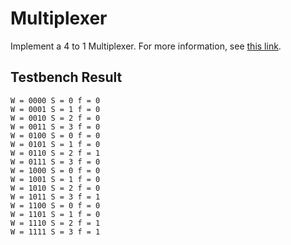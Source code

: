 # Multiplexer

Implement a 4 to 1 Multiplexer.
For more information, see [this link](https://en.wikipedia.org/wiki/Multiplexer).

## Testbench Result

```text
W = 0000 S = 0 f = 0
W = 0001 S = 1 f = 0
W = 0010 S = 2 f = 0
W = 0011 S = 3 f = 0
W = 0100 S = 0 f = 0
W = 0101 S = 1 f = 0
W = 0110 S = 2 f = 1
W = 0111 S = 3 f = 0
W = 1000 S = 0 f = 0
W = 1001 S = 1 f = 0
W = 1010 S = 2 f = 0
W = 1011 S = 3 f = 1
W = 1100 S = 0 f = 0
W = 1101 S = 1 f = 0
W = 1110 S = 2 f = 1
W = 1111 S = 3 f = 1
```
